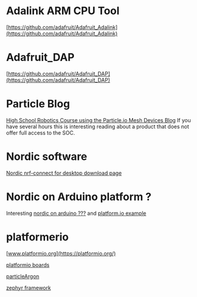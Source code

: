 


# Adalink ARM CPU Tool
[https://github.com/adafruit/Adafruit_Adalink](https://github.com/adafruit/Adafruit_Adalink)



# Adafruit_DAP
[https://github.com/adafruit/Adafruit_DAP](https://github.com/adafruit/Adafruit_DAP)






# Particle Blog
[High School Robotics Course using the Particle.io Mesh Devices Blog](https://community.particle.io/t/high-school-robotics-course-using-the-particle-io-mesh-devices-blog/45692) If you have several hours this is interesting reading about a product that does not offer full access to the SOC.



# Nordic software
[Nordic nrf-connect for desktop download page](https://www.nordicsemi.com/Software-and-tools/Development-Tools/nRF-Connect-for-desktop/Download#infotabs)



# Nordic on Arduino platform ?
Interesting [nordic on arduino ???](https://github.com/sandeepmistry/arduino-nRF5/issues/70)
and [platform.io example](https://github.com/Redferne/platform-nordicnrf52/tree/pca10059/examples/arduino-pca10059)



# platformerio 
[www.platformio.org](https://platformio.org/)

[platformio boards](https://docs.platformio.org/en/latest/boards/index.html)

[particleArgon](https://docs.platformio.org/en/latest/boards/nordicnrf52/particle_argon.html)

[zephyr framework](https://docs.platformio.org/en/latest/frameworks/zephyr.html#framework-zephyr)
